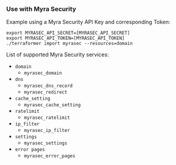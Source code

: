 ### Use with Myra Security

Example using a Myra Security API Key and corresponding Token:

```
export MYRASEC_API_SECRET=[MYRASEC_API_SECRET]
export MYRASEC_API_TOKEN=[MYRASEC_API_TOKEN]
./terraformer import myrasec --resources=domain
```

List of supported Myra Security services:
* `domain`
  * `myrasec_domain`
* `dns`
  * `myrasec_dns_record`
  * `myrasec_redirect`
* `cache_setting`
  * `myrasec_cache_setting`
* `ratelimit`
  * `myrasec_ratelimit`
* `ip_filter`
  * `myrasec_ip_filter`
* `settings`
  * `myrasec_settings`
* `error pages`
  * `myrasec_error_pages`